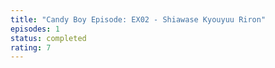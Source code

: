 ```yaml
---
title: "Candy Boy Episode: EX02 - Shiawase Kyouyuu Riron"
episodes: 1
status: completed
rating: 7
---
```

